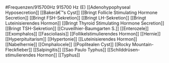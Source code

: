 #Frequenzen/915700Hz
915700 Hz (E)
[[Adenohypophyseal Hyposecretion]]
[[Bakerâ€™s Cyst]]
[[Bringt Follicle Stimulating Hormone Secretion]]
[[Bringt FSH-Sekretion]]
[[Bringt LH-Sekretion]]
[[Bringt Luteinisierendes Hormon]]
[[Bringt Thyroid Stimulating Hormone Secretion]]
[[Bringt TSH-Sekretion]]
[[Cruveilhier-Baumgarten S.]]
[[Enterozele]]
[[Exomphalos]]
[[Fascioliasis]]
[[Follikelstimulierendes Hormon]]
[[Hernie]]
[[Hyperpituitarism]]
[[Hypertonie]]
[[Luteinisierendes Hormon]]
[[Nabelhernie]]
[[Omphalocele]]
[[Poplitealen Cyst]]
[[Rocky Mountain-Fleckfieber]]
[[Salpingitis]]
[[Sao Paulo Typhus]]
[[Schilddrüsen-stimulierendes Hormon]]
[[Typhus]]